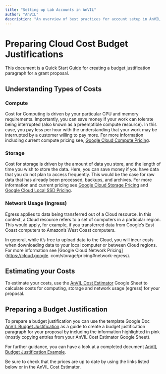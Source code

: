 ```yaml
---
title: "Setting up Lab Accounts in AnVIL"
author: "AnVIL"
description: "An overview of best practices for account setup in AnVIL to effectively track and control cloud costs."
---
```


# Preparing Cloud Cost Budget Justifications

This document is a Quick Start Guide for creating a budget justification paragraph for a grant proposal. 

## Understanding Types of Costs

### Compute
Cost for Computing is driven by your particular CPU and memory requirements. Importantly, you can save money if
your work can tolerate being interrupted (also known as a preemptible compute resource). In this case,
you pay less per hour with the understanding that your work may be interrupted by a customer willing to pay more.
For more information including current compute pricing see, [Google Cloud 
Compute Pricing](https://cloud.google.com/compute/all-pricing#top_of_page).

### Storage
Cost for storage is driven by the amount of data you store, and the length of time you wish to store the data. Here, you can save money if you have data that you do not plan to access frequently. This would be the case for raw data that has already been processed, backups, and archives.
For more information and current pricing see [Google Cloud Storage Pricing](https://cloud.google.com/storage/pricing#storage-pricing) 
and [Google Cloud Local SSD Pricing](https://cloud.google.com/compute/all-pricing#localssdpricing).

### Network Usage (Ingress)
Egress applies to data being transferred out of a Cloud resource. In this context, a Cloud resource
refers to a set of computers in a particular region. This would apply, for example, if you transferred data from Google’s East Coast computers to Amazon’s West Coast computers.

In general, while it’s free to upload data to the Cloud, you will incur costs when downloading data to your local computer or between Cloud regions.
For more information see [Google Cloud Network Pricing](https://cloud.google.
com/storage/pricing#network-egress).


## Estimating your Costs
To estimate your costs, use the [AnVIL Cost Estimator](https://docs.google.com/spreadsheets/d/1GUN93HDRqDbZ0uktaZjoP-y8Ril1T_VIJnQrjRD6tV4) Google Sheet to calculate costs for computing, storage and network usage (egress) for your proposal.


## Preparing a Budget Justification
To prepare a budget justification you can use the template Google Doc [AnVIL 
Budget Justification](https://docs.google.com/document/d/145JFLn2hviLmaYF-mO06gbCkG0i4HRaWvkUBKORo85Y) as a guide to create a budget justification paragraph 
for your proposal by including the information highlighted in pink (mostly 
copying entries from your AnVIL Cost Estimator Google Sheet).

For further guidance, you can have a look at a completed document [AnVIL 
Budget Justification Example](https://docs.google.com/document/d/1qMZNvZig7vNXposBxA77AIASY0gDCwaYwGl2YwzHXuY). 

Be sure to check that the prices are up to date by using the links listed below 
or in the AnVIL Cost Estimator.


